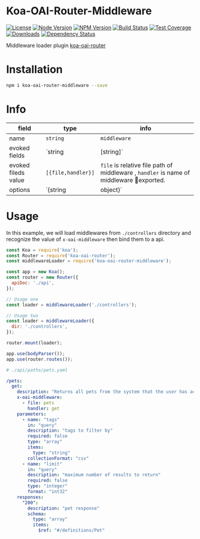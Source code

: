 # Koa-OAI-Router-Middleware

[license-img]: http://img.shields.io/badge/license-MIT-green.svg
[license-url]: http://opensource.org/licenses/MIT

[node-image]: https://img.shields.io/badge/node.js-v6.0.0-blue.svg
[node-url]: http://nodejs.org/download/

[npm-img]: https://img.shields.io/npm/v/koa-oai-router-middleware.svg
[npm-url]: https://npmjs.org/package/koa-oai-router-middleware

[travis-img]: https://travis-ci.org/oaijs/koa-oai-router-middleware.svg
[travis-url]: https://travis-ci.org/oaijs/koa-oai-router-middleware

[coveralls-img]: https://coveralls.io/repos/github/oaijs/koa-oai-router-middleware/badge.svg
[coveralls-url]: https://coveralls.io/github/oaijs/koa-oai-router-middleware

[downloads-image]: https://img.shields.io/npm/dm/koa-oai-router-middleware.svg
[downloads-url]: https://npmjs.org/package/koa-oai-router-middleware

[david-img]: https://img.shields.io/david/oaijs/koa-oai-router-middleware.svg
[david-url]: https://david-dm.org/oaijs/koa-oai-router-middleware

[router]: https://github.com/BiteBit/koa-oai-router

[![License][license-img]][license-url]
[![Node Version][node-image]][node-url]
[![NPM Version][npm-img]][npm-url]
[![Build Status][travis-img]][travis-url]
[![Test Coverage][coveralls-img]][coveralls-url]
[![Downloads][downloads-image]][downloads-url]
[![Dependency Status][david-img]][david-url]

Middleware loader plugin [koa-oai-router][router]

# Installation
```bash
npm i koa-oai-router-middleware --save
```

# Info
|field|type|info|
|---|---|---|
|name|`string`|`middleware`|
|evoked fields|`string|[string]`| `x-oai-middleware`, `x-middleware`, `x-oai-controller`, `x-controller`|
|evoked fileds value|`[{file,handler}]`|`file` is relative file path of middleware , `handler` is name of middleware exported.|
|options|`{string|object}`| if options is `string`, effect same as object contains `dir`, `middlewareDir` and `middleware`.|

# Usage
In this example, we will load middlewares from `./controllers` directory and recognize the value of `x-oai-middleware` then bind them to a api.

```js
const Koa = require('koa');
const Router = require('koa-oai-router');
const middlewareLoader = require('koa-oai-router-middleware');

const app = new Koa();
const router = new Router({
  apiDoc: './api',
});

// Usage one
const loader = middlewareLoader('./controllers');

// Usage two
const loader = middlewareLoader({
  dir: './controllers',
});

router.mount(loader);

app.use(bodyParser());
app.use(router.routes());
```

```yaml
# ./api/paths/pets.yaml

/pets:
  get:
    description: "Returns all pets from the system that the user has access to"
    x-oai-middleware:
      - file: pets
        handler: get
    parameters:
      - name: "tags"
        in: "query"
        description: "tags to filter by"
        required: false
        type: "array"
        items:
          type: "string"
        collectionFormat: "csv"
      - name: "limit"
        in: "query"
        description: "maximum number of results to return"
        required: false
        type: "integer"
        format: "int32"
    responses:
      "200":
        description: "pet response"
        schema:
          type: "array"
          items:
            $ref: "#/definitions/Pet"
```
